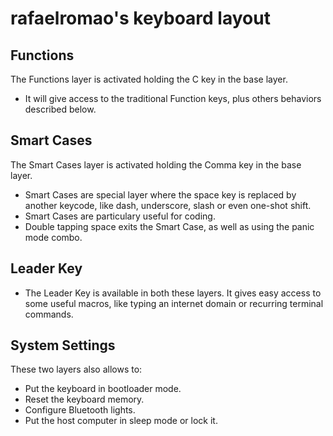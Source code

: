 # rafaelromao's keyboard layout

## Functions

The Functions layer is activated holding the C key in the base layer.
- It will give access to the traditional Function keys, plus others behaviors described below.

## Smart Cases

The Smart Cases layer is activated holding the Comma key in the base layer.
- Smart Cases are special layer where the space key is replaced by another keycode, like dash, underscore, slash or even one-shot shift.
- Smart Cases are particulary useful for coding.
- Double tapping space exits the Smart Case, as well as using the panic mode combo.

## Leader Key
- The Leader Key is available in both these layers. It gives easy access to some useful macros, like typing an internet domain or recurring terminal commands.

## System Settings
These two layers also allows to:
- Put the keyboard in bootloader mode. 
- Reset the keyboard memory.
- Configure Bluetooth lights.
- Put the host computer in sleep mode or lock it.